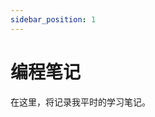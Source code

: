 ```yaml
---
sidebar_position: 1
---
```


# 编程笔记

在这里，将记录我平时的学习笔记。

<!-- ## css
[css](./cssnote/less)
## node -->

